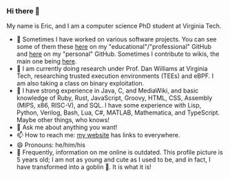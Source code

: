 ### Hi there 👋
My name is Eric, and I am a computer science PhD student at Virginia Tech.

- 🔭 Sometimes I have worked on various software projects. You can see some of them these [here](https://github.com/eric-unc) on my "educational"/"professional" GitHub and [here](https://github.com/xbony2) on my "personal" GitHub. Sometimes I contribute to wikis, the main one being [here](https://ftb.fandom.com/wiki/Special:Contributions/Xbony2).
- 🌱 I am currently doing research under Prof. Dan Williams at Virginia Tech, researching trusted execution environments (TEEs) and eBPF. I am also taking a class on binary exploitation.
- 🧠 I have strong experience in Java, C, and MediaWiki, and basic knowledge of Ruby, Rust, JavaScript, Groovy, HTML, CSS, Assembly (MIPS, x86, RISC-V), and SQL. I have some experience with Lisp, Python, Verilog, Bash, Lua, C#, MATLAB, Mathematica, and TypeScript. Maybe other things, who knows!
- 💬 Ask me about anything you want!
- 📫 How to reach me: [my website](https://eric-unc.tech) has links to everywhere.
- 😄 Pronouns: he/him/his
- 🤷 Frequently, information on me online is outdated. This profile picture is 5 years old; I am not as young and cute as I used to be, and in fact, I have transformed into a goblin 👺. It is what it is!
